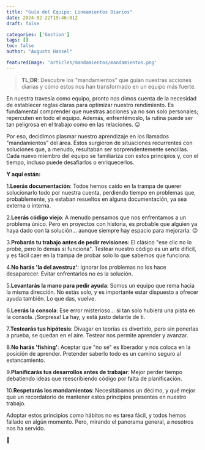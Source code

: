 ```yaml
---
title: "Guía del Equipo: Lineamientos Diarios"
date: 2024-02-22T19:46:01Z
draft: false

categories: ['Gestion']
tags: []
toc: false
author: "Augusto Hassel"

featuredImage: 'articles/mandamientos/mandamientos.png'
---
```


> **TL;DR**: Descubre los "mandamientos" que guían nuestras acciones diarias y cómo estos nos han transformado en un equipo más fuerte.

<!--more-->

En nuestra travesía como equipo, pronto nos dimos cuenta de la necesidad de establecer reglas claras para optimizar nuestro rendimiento. Es fundamental comprender que nuestras acciones ya no son solo personales; repercuten en todo el equipo. Además, enfrentémoslo, la rutina puede ser tan peligrosa en el trabajo como en las relaciones. 😜

Por eso, decidimos plasmar nuestro aprendizaje en los llamados "mandamientos" del área. Estos surgieron de situaciones recurrentes con soluciones que, a menudo, resultaban ser sorprendentemente sencillas. Cada nuevo miembro del equipo se familiariza con estos principios y, con el tiempo, incluso puede desafiarlos o enriquecerlos.

**Y aquí están:**

1.**Leerás documentación**: Todos hemos caído en la trampa de querer solucionarlo todo por nuestra cuenta, perdiendo tiempo en problemas que, probablemente, ya estaban resueltos en alguna documentación, ya sea externa o interna.

2.**Leerás código viejo**: A menudo pensamos que nos enfrentamos a un problema único. Pero en proyectos con historia, es probable que alguien ya haya dado con la solución... aunque siempre hay espacio para mejorarla. 😉

3.**Probarás tu trabajo antes de pedir revisiones**: El clásico "ese clic no lo probé, pero lo demás sí funciona". Testear nuestro código es un arte difícil, y es fácil caer en la trampa de probar solo lo que sabemos que funciona.

4.**No harás 'la del avestruz'**: Ignorar los problemas no los hace desaparecer. Evitar enfrentarlos no es la solución.

5.**Levantarás la mano para pedir ayuda**: Somos un equipo que rema hacia la misma dirección. No estás solo, y es importante estar dispuesto a ofrecer ayuda también. Lo que das, vuelve.

6.**Leerás la consola**: Ese error misterioso... si tan solo hubiera una pista en la consola. ¡Sorpresa! La hay, y está justo delante de ti.

7.**Testearás tus hipótesis**: Divagar en teorías es divertido, pero sin ponerlas a prueba, se quedan en el aire. Testear nos permite aprender y avanzar.

8.**No harás 'fishing'**: Aceptar que "no sé" es liberador y nos coloca en la posición de aprender. Pretender saberlo todo es un camino seguro al estancamiento.

9.**Planificarás tus desarrollos antes de trabajar**: Mejor perder tiempo debatiendo ideas que reescribiendo código por falta de planificación.

10.**Respetarás los mandamientos**: Necesitábamos un décimo, y qué mejor que un recordatorio de mantener estos principios presentes en nuestro trabajo.

Adoptar estos principios como hábitos no es tarea fácil, y todos hemos fallado en algún momento. Pero, mirando el panorama general, a nosotros nos ha servido.

🚀